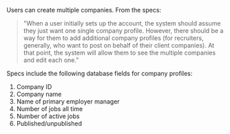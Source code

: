 Users can create multiple companies. From the specs:

> "When a user initially sets up the account, the system should assume they just want one single company profile.  However, there should be a way for them to add additional company profiles (for recruiters, generally, who want to post on behalf of their client companies).  At that point, the system will allow them to see the multiple companies and edit each one."

Specs include the following database fields for company profiles:

1. Company ID
2. Company name
3. Name of primary employer manager
4. Number of jobs all time
5. Number of active jobs
6. Published/unpublished
